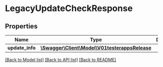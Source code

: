 # LegacyUpdateCheckResponse

## Properties
Name | Type | Description | Notes
------------ | ------------- | ------------- | -------------
**update_info** | [**\Swagger\Client\Model\V01testerappsRelease**](V01testerappsRelease.md) |  | 

[[Back to Model list]](../README.md#documentation-for-models) [[Back to API list]](../README.md#documentation-for-api-endpoints) [[Back to README]](../README.md)


